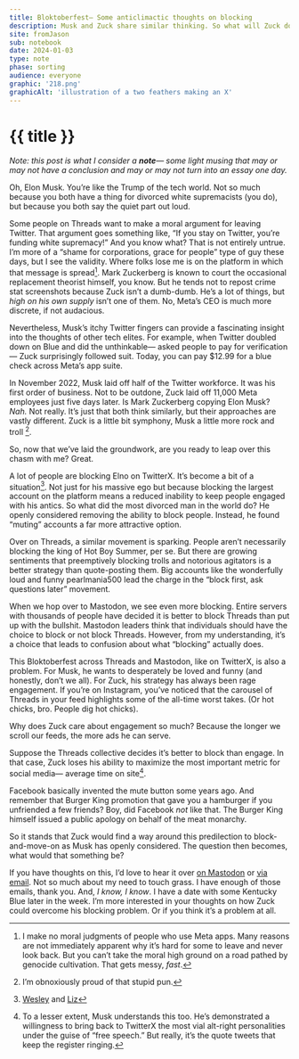 ```yaml
---
title: Bloktoberfest— Some anticlimactic thoughts on blocking
description: Musk and Zuck share similar thinking. So what will Zuck do about all the blocking on Threads? I don't know?
site: fromJason
sub: notebook
date: 2024-01-03
type: note
phase: sorting
audience: everyone
graphic: '218.png'
graphicAlt: 'illustration of a two feathers making an X'
---
```

# {{ title }}

*Note: this post is what I consider a **note**— some light musing that may or may not have a conclusion and may or may not turn into an essay one day.*

Oh, Elon Musk. You’re like the Trump of the tech world. Not so much because you both have a thing for divorced white supremacists (you do), but because you both say the quiet part out loud. 

Some people on Threads want to make a moral argument for leaving Twitter. That argument goes something like, “If you stay on Twitter, you’re funding white supremacy!” And you know what? That is not entirely untrue. I’m more of a “shame for corporations, grace for people” type of guy these days, but I see the validity. Where folks lose me is on the platform in which that message is spread[^1]. Mark Zuckerberg is known to court the occasional replacement theorist himself, you know. But he tends not to repost crime stat screenshots because Zuck isn’t a dumb-dumb. He’s a lot of things, but *high on his own supply* isn’t one of them. No, Meta’s CEO is much more discrete, if not audacious.

Nevertheless, Musk’s itchy Twitter fingers can provide a fascinating insight into the thoughts of other tech elites. For example, when Twitter doubled down on Blue and did the unthinkable— asked people to pay for verification— Zuck surprisingly followed suit. Today, you can pay $12.99 for a blue check across Meta’s app suite. 

In November 2022, Musk laid off half of the Twitter workforce. It was his first order of business. Not to be outdone, Zuck laid off 11,000 Meta employees just five days later. Is Mark Zuckerberg copying Elon Musk? *Nah.* Not really. It’s just that both think similarly, but their approaches are vastly different. Zuck is a little bit symphony, Musk a little more rock and troll [^2]. 

So, now that we’ve laid the groundwork, are you ready to leap over this chasm with me? Great.

A lot of people are blocking Elno on TwitterX. It’s become a bit of a situation[^3]. Not just for his massive ego but because blocking the largest account on the platform means a reduced inability to keep people engaged with his antics. So what did the most divorced man in the world do? He openly considered removing the ability to block people. Instead, he found “muting” accounts a far more attractive option.

Over on Threads, a similar movement is sparking. People aren’t necessarily blocking the king of Hot Boy Summer, per se. But there are growing sentiments that preemptively blocking trolls and notorious agitators is a better strategy than quote-posting them. Big accounts like the wonderfully loud and funny pearlmania500 lead the charge in the “block first, ask questions later” movement. 

When we hop over to Mastodon, we see even more blocking. Entire servers with thousands of people have decided it is better to block Threads than put up with the bullshit. Mastodon leaders think that individuals should have the choice to block or not block Threads. However, from my understanding, it’s a choice that leads to confusion about what “blocking” actually does. 

This Bloktoberfest across Threads and Mastodon, like on TwitterX, is also a problem. For Musk, he wants to desperately be loved and funny (and honestly, don’t we all). For Zuck, his strategy has always been rage engagement. If you’re on Instagram, you’ve noticed that the carousel of Threads in your feed highlights some of the all-time worst takes. (Or hot chicks, bro. People dig hot chicks). 

Why does Zuck care about engagement so much? Because the longer we scroll our feeds, the more ads he can serve. 

Suppose the Threads collective decides it’s better to block than engage. In that case, Zuck loses his ability to maximize the most important metric for social media— average time on site[^4]. 

Facebook basically invented the mute button some years ago. And remember that Burger King promotion that gave you a hamburger if you unfriended a few friends? Boy, did Facebook *not* like that. The Burger King himself issued a public apology on behalf of the meat monarchy.

So it stands that Zuck would find a way around this predilection to block-and-move-on as Musk has openly considered. The question then becomes, what would that something be?

If you have thoughts on this, I’d love to hear it over [on Mastodon](https://mastodon.social/@fromjason) or [via email](mailto:fromjason@omg.lol). Not so much about my need to touch grass. I have enough of those emails, thank you. And, *I know, I know*. I have a date with some Kentucky Blue later in the week. I’m more interested in your thoughts on how Zuck could overcome his blocking problem. Or if you think it’s a problem at all.

[^1]: I make no moral judgments of people who use Meta apps. Many reasons are not immediately apparent why it’s hard for some to leave and never look back. But you can’t take the moral high ground on a road pathed by genocide cultivation. That gets messy, *fast*.

[^2]: I’m obnoxiously proud of that stupid pun. 

[^3]: [Wesley](https://tenor.com/view/its-turned-into-a-bit-of-a-situation-wesley-snipes-michael-sheen-30rock-it-has-become-a-very-unpleasant-situation-gif-21976152) and [Liz](https://getyarn.io/yarn-clip/c6dc4d18-b7a7-4186-b0ac-40cf182e4e64)

[^4]: To a lesser extent, Musk understands this too. He’s demonstrated a willingness to bring back to TwitterX the most vial alt-right personalities under the guise of “free speech.” But really, it’s the quote tweets that keep the register ringing. 